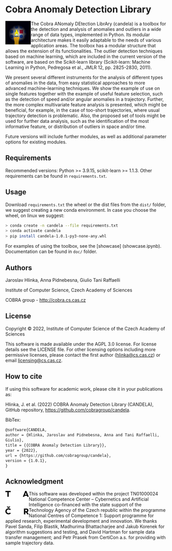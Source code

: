 # Cobra Anomaly Detection Library

<img align="left" margin-right="30px" src="Logo/candela.png" alt="logo CANDELA" height="73px"></a>The Cobra ANomaly DEtection LibrAry (candela) is a toolbox for the detection and analysis of anomalies and outliers in a wide range of data types, implemented in Python.
Its modular architecture makes it easily adaptable to the needs of various application areas. The toolbox has a modular structure that allows the extension of its functionalities. The outlier detection techniques based on machine learning, which are included in the current version of the software, are based on the Scikit-learn library (Scikit-learn: Machine Learning in Python, Pedregosa et al., JMLR 12, pp. 2825-2830, 2011).

We present several different instruments for the analysis of different types of anomalies in the data, from easy statistical approaches to more advanced machine-learning techniques. We show the example of use on single features together with the example of useful feature selection, such as the detection of speed and/or angular anomalies in a trajectory. Further, the more complex multivariate feature analysis is presented, which might be beneficial, for example, in the case of too-short trajectories, where usual trajectory detection is problematic. Also, the proposed set of tools might be used for further data analysis, such as the identification of the most informative feature, or distribution of outliers in space and/or time.

Future versions will include further modules, as well as additional parameter options for existing modules. 


## Requirements
Recommended versions: Python >= 3.9.15, scikit-learn >= 1.1.3. Other requirements can be found in `requirements.txt`.

## Usage

Download `requirements.txt` the wheel or the dist files from the `dist/` folder, we suggest creating a new conda environment. In case you choose the wheel, on linux we suggest:
``` bash
> conda create -n candela --file requirements.txt
> conda activate candela
> pip install candela-1.0.1-py3-none-any.whl
``` 
For examples of using the toolbox, see the [showcase] (showcase.ipynb). Documentation can be found in `doc/` folder.

## Authors

Jaroslav Hlinka, Anna Pidnebesna, Giulio Tani Raffaelli

Institute of Computer Science, Czech Academy of Sciences

COBRA group - http://cobra.cs.cas.cz 

## License

Copyright &copy; 2022, Institute of Computer Science of the Czech Academy of Sciences

This software is made available under the AGPL 3.0 license. For license details see the LICENSE file. For other licensing options including more permissive licenses, please contact the first author (hlinka@cs.cas.cz) or email licensing@cs.cas.cz.


## How to cite

If using this software for academic work, please cite it in your publications as:

Hlinka, J. et al. (2022) COBRA Anomaly Detection Library (CANDELA), GitHub repository, https://github.com/cobragroup/candela.

BibTex:
```
@software{CANDELA, 
author = {Hlinka, Jaroslav and Pidnebesna, Anna and Tani Raffaelli, Giulio}, 
title = {{COBRA Anomaly Detection Library}}, 
year = {2022}, 
url = {https://github.com/cobragroup/candela},
version = {1.0.1}, 
}
```

## Acknowledgment

<a href="https://www.tacr.cz/en/"><img align="left" margin-right="30px" src="Logo/tacr_logo_bw.png" alt="logo TACR" height="73px"></a>
This software was developed within the project TN01000024 National Competence Center – Cybernetics and Artificial Intelligence co-financed with the state support of the Technology Agency of the Czech republic within the programme National Centres of Competence 1: Support programme for applied research, experimental development and innovation.
We thanks Pavel Sanda, Filip Blastik, Madhurima Bhattacharjee and Jakub Korenek for algorithm suggestions and testing, and David Hartman for sample data transfer management; and Petr Prasek from CertiCon a.s. for providing with sample trajectory data.

